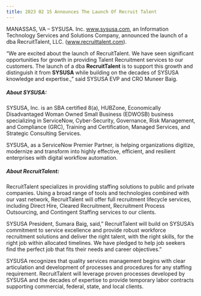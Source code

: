 ```yaml
---
title: 2023 02 15 Announces The Launch Of Recruit Talent
---
```


MANASSAS, VA – SYSUSA. Inc. www.sysusa.com, an Information Technology Services and Solutions Company, announced the launch of a dba RecruitTalent, LLC. (www.recruittalent.com).

“We are excited about the launch of RecruitTalent. We have seen significant opportunities for growth in providing Talent Recruitment services to our customers. The launch of a dba **RecruitTalent** is to support this growth and distinguish it from **SYSUSA** while building on the decades of SYSUSA knowledge and expertise.,” said SYSUSA EVP and CRO Muneer Baig.
##### About SYSUSA:

SYSUSA, Inc. is an SBA certified 8(a), HUBZone, Economically Disadvantaged Woman Owned Small Business (EDWOSB) business specializing in ServiceNow, Cyber-Security, Governance, Risk Management, and Compliance (GRC), Training and Certification, Managed Services, and Strategic Consulting Services.

SYSUSA, as a ServiceNow Premier Partner, is helping organizations digitize, modernize and transform into highly effective, efficient, and resilient enterprises with digital workflow automation.

##### About RecruitTalent:

RecruitTalent specializes in providing staffing solutions to public and private companies. Using a broad range of tools and technologies combined with our vast network, RecruitTalent will offer full recruitment lifecycle services, including Direct Hire, Cleared Recruitment, Recruitment Process Outsourcing, and Contingent Staffing services to our clients.

SYSUSA President, Sumara Baig, said,” RecruitTalent will build on SYSUSA’s commitment to service excellence and provide robust workforce recruitment solutions and deliver the right talent, with the right skills, for the right job within allocated timelines. We have pledged to help job seekers find the perfect job that fits their needs and career objectives.”

SYSUSA recognizes that quality services management begins with clear articulation and development of processes and procedures for any staffing requirement. RecruitTalent will leverage proven processes developed by SYSUSA and the decades of expertise to provide temporary labor contracts supporting commercial, federal, state, and local clients.
